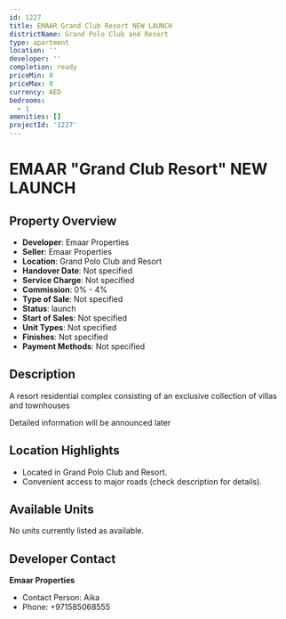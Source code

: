 ```yaml
---
id: 1227
title: EMAAR Grand Club Resort NEW LAUNCH
districtName: Grand Polo Club and Resort
type: apartment
location: ''
developer: ''
completion: ready
priceMin: 0
priceMax: 0
currency: AED
bedrooms:
  - 1
amenities: []
projectId: '1227'
---
```


# EMAAR "Grand Club Resort" NEW LAUNCH

## Property Overview
- **Developer**: Emaar Properties
- **Seller**: Emaar Properties
- **Location**: Grand Polo Club and Resort
- **Handover Date**: Not specified
- **Service Charge**: Not specified
- **Commission**: 0% - 4%
- **Type of Sale**: Not specified
- **Status**: launch
- **Start of Sales**: Not specified
- **Unit Types**: Not specified
- **Finishes**: Not specified
- **Payment Methods**: Not specified

## Description
A resort residential complex consisting of an exclusive collection of villas and townhouses



Detailed information will be announced later

## Location Highlights
- Located in Grand Polo Club and Resort.
- Convenient access to major roads (check description for details).

## Available Units
No units currently listed as available.

## Developer Contact
**Emaar Properties**
- Contact Person: Aika
- Phone: +971585068555
